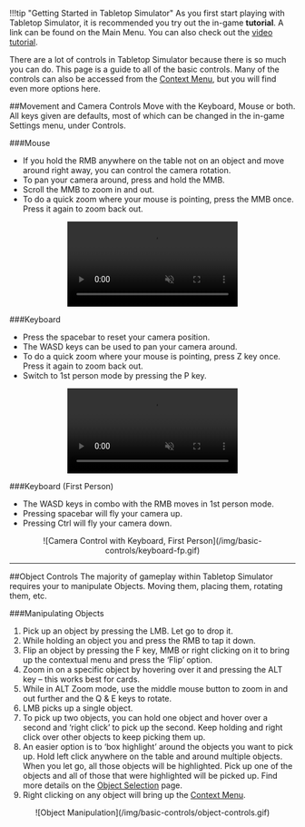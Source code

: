 !!!tip "Getting Started in Tabletop Simulator"
    As you first start playing with Tabletop Simulator, it is recommended you try out the in-game **tutorial**. A link can be found on the Main Menu. You can also check out the [video tutorial](/getting-started/video-tutorials#basic-controls).

There are a lot of controls in Tabletop Simulator because there is so much you can do. This page is a guide to all of the basic controls. Many of the controls can also be accessed from the [Context Menu](context-menu), but you will find even more options here.

##Movement and Camera Controls
Move with the Keyboard, Mouse or both. All keys given are defaults, most of which can be changed in the in-game Settings menu, under Controls.

###Mouse
* If you hold the RMB anywhere on the table not on an object and move around right away, you can control the camera rotation.
* To pan your camera around, press and hold the MMB.
* Scroll the MMB to zoom in and out.
* To do a quick zoom where your mouse is pointing, press the MMB once. Press it again to zoom back out.

<center>
    <video controls
        autoPlay
        muted
        src="/img/basic-controls/mouse.webm">
        Sorry, your browser doesn't support embedded videos.
    </video>
</center>


###Keyboard
* Press the spacebar to reset your camera position.
* The WASD keys can be used to pan your camera around.
* To do a quick zoom where your mouse is pointing, press Z key once. Press it again to zoom back out.
* Switch to 1st person mode by pressing the P key.

<center>
    <video controls
        autoPlay
        muted
        src="/img/basic-controls/keyboard.webm">
        Sorry, your browser doesn't support embedded videos.
    </video>
</center>

###Keyboard (First Person)
* The WASD keys in combo with the RMB moves in 1st person mode.
* Pressing spacebar will fly your camera up.
* Pressing Ctrl will fly your camera down.

<center>![Camera Control with Keyboard, First Person](/img/basic-controls/keyboard-fp.gif)</center>

---


##Object Controls
The majority of gameplay within Tabletop Simulator requires your to manipulate Objects. Moving them, placing them, rotating them, etc.

###Manipulating Objects
1. Pick up an object by pressing the LMB. Let go to drop it.
2. While holding an object you and press the RMB to tap it down.
3. Flip an object by pressing the F key, MMB or right clicking on it to bring up the contextual menu and press the ‘Flip’ option.
4. Zoom in on a specific object by hovering over it and pressing the ALT key – this works best for cards.
5. While in ALT Zoom mode, use the middle mouse button to zoom in and out further and the Q & E keys to rotate.
6. LMB picks up a single object.
7. To pick up two objects, you can hold one object and hover over a second and ‘right click’ to pick up the second. Keep holding and right click over other objects to keep picking them up.
8. An easier option is to ‘box highlight’ around the objects you want to pick up. Hold left click anywhere on the table and around multiple objects. When you let go, all those objects will be highlighted. Pick up one of the objects and all of those that were highlighted will be picked up. Find more details on the [Object Selection](object-selection) page.
9. Right clicking on any object will bring up the [Context Menu](context-menu).

<center>![Object Manipulation](/img/basic-controls/object-controls.gif)</center>
